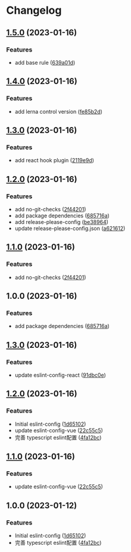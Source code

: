# Changelog

## [1.5.0](https://github.com/fearclear/eslint-config/compare/v1.4.0...v1.5.0) (2023-01-16)


### Features

* add base rule ([639a01d](https://github.com/fearclear/eslint-config/commit/639a01dbf5b7167c644e5367c47da6f9285a13fb))

## [1.4.0](https://github.com/fearclear/eslint-config/compare/v1.3.0...v1.4.0) (2023-01-16)


### Features

* add lerna control version ([fe85b2d](https://github.com/fearclear/eslint-config/commit/fe85b2d13495614a9886ec46df5cafa34c443ea4))

## [1.3.0](https://github.com/fearclear/eslint-config/compare/v1.2.0...v1.3.0) (2023-01-16)


### Features

* add react hook plugin ([2119e9d](https://github.com/fearclear/eslint-config/commit/2119e9d59ab44c62c735b87812227367446db963))

## [1.2.0](https://github.com/fearclear/eslint-config/compare/v1.1.0...v1.2.0) (2023-01-16)


### Features

* add no-git-checks ([2f44201](https://github.com/fearclear/eslint-config/commit/2f44201e3ce06b0448c21d167ebed50874045486))
* add package dependencies ([685716a](https://github.com/fearclear/eslint-config/commit/685716a05ad497530abbdcad26018bdb16dd70f6))
* add release-please-config ([be38964](https://github.com/fearclear/eslint-config/commit/be389641ee6573e153e770caa2a7f824efffb463))
* update release-please-config.json ([a621612](https://github.com/fearclear/eslint-config/commit/a62161262670700f16963b3ce09bff3df306a812))

## [1.1.0](https://github.com/fearclear/eslint-config/compare/release-please-action-v1.0.0...release-please-action-v1.1.0) (2023-01-16)


### Features

* add no-git-checks ([2f44201](https://github.com/fearclear/eslint-config/commit/2f44201e3ce06b0448c21d167ebed50874045486))

## 1.0.0 (2023-01-16)


### Features

* add package dependencies ([685716a](https://github.com/fearclear/eslint-config/commit/685716a05ad497530abbdcad26018bdb16dd70f6))

## [1.3.0](https://github.com/fearclear/eslint-config/compare/release-please-action-v1.2.0...release-please-action-v1.3.0) (2023-01-16)


### Features

* update eslint-config-react ([91dbc0e](https://github.com/fearclear/eslint-config/commit/91dbc0e3a71bdcb8f99b9007991083a5f8804634))

## [1.2.0](https://github.com/fearclear/eslint-config/compare/release-please-action-v1.1.0...release-please-action-v1.2.0) (2023-01-16)


### Features

* Initial eslint-config ([1d65102](https://github.com/fearclear/eslint-config/commit/1d651029d4ca3c861dfc024fdba3e72f7ecb8efd))
* update eslint-config-vue ([22c55c5](https://github.com/fearclear/eslint-config/commit/22c55c5fde96b1f8c83eab12833912880fde7506))
* 完善 typescript eslint配置 ([4fa12bc](https://github.com/fearclear/eslint-config/commit/4fa12bc2fa9821e29f93dc6769979fbbcec82f30))

## [1.1.0](https://github.com/fearclear/eslint-config/compare/v1.0.0...v1.1.0) (2023-01-16)


### Features

* update eslint-config-vue ([22c55c5](https://github.com/fearclear/eslint-config/commit/22c55c5fde96b1f8c83eab12833912880fde7506))

## 1.0.0 (2023-01-12)


### Features

* Initial eslint-config ([1d65102](https://github.com/fearclear/eslint-config/commit/1d651029d4ca3c861dfc024fdba3e72f7ecb8efd))
* 完善 typescript eslint配置 ([4fa12bc](https://github.com/fearclear/eslint-config/commit/4fa12bc2fa9821e29f93dc6769979fbbcec82f30))
